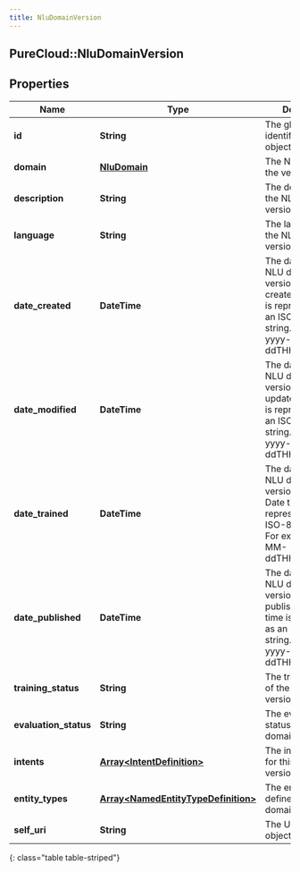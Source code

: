 ```yaml
---
title: NluDomainVersion
---
```

## PureCloud::NluDomainVersion

## Properties

|Name | Type | Description | Notes|
|------------ | ------------- | ------------- | -------------|
| **id** | **String** | The globally unique identifier for the object. | [optional] |
| **domain** | [**NluDomain**](NluDomain.html) | The NLU domain of the version. | [optional] |
| **description** | **String** | The description of the NLU domain version. | [optional] |
| **language** | **String** | The language that the NLU domain version supports. | [optional] |
| **date_created** | **DateTime** | The date when the NLU domain version was created. Date time is represented as an ISO-8601 string. For example: yyyy-MM-ddTHH:mm:ss.SSSZ | [optional] |
| **date_modified** | **DateTime** | The date when the NLU domain version was updated. Date time is represented as an ISO-8601 string. For example: yyyy-MM-ddTHH:mm:ss.SSSZ | [optional] |
| **date_trained** | **DateTime** | The date when the NLU domain version was trained. Date time is represented as an ISO-8601 string. For example: yyyy-MM-ddTHH:mm:ss.SSSZ | [optional] |
| **date_published** | **DateTime** | The date when the NLU domain version was published. Date time is represented as an ISO-8601 string. For example: yyyy-MM-ddTHH:mm:ss.SSSZ | [optional] |
| **training_status** | **String** | The training status of the NLU domain version. | [optional] |
| **evaluation_status** | **String** | The evaluation status of the NLU domain version. | [optional] |
| **intents** | [**Array&lt;IntentDefinition&gt;**](IntentDefinition.html) | The intents defined for this NLU domain version. | [optional] |
| **entity_types** | [**Array&lt;NamedEntityTypeDefinition&gt;**](NamedEntityTypeDefinition.html) | The entity types defined for this NLU domain version. | [optional] |
| **self_uri** | **String** | The URI for this object | [optional] |
{: class="table table-striped"}


